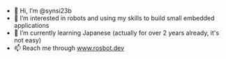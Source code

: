 - 👋 Hi, I’m @synsi23b
- 👀 I’m interested in robots and using my skills to build small embedded applications
- 🌱 I’m currently learning Japanese (actually for over 2 years already, it's not easy)
- 📫 Reach me through www.rosbot.dev

<!---
synsi23b/synsi23b is a ✨ special ✨ repository because its `README.md` (this file) appears on your GitHub profile.
You can click the Preview link to take a look at your changes.
--->
